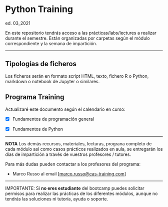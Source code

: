 # Python Training
ed. 03_2021

En este repositorio tendrás acceso a las prácticas/labs/lectures a realizar durante el semestre. Están organizadas por carpetas según el módulo correspondiente y la semana de impartición.

***

## Tipologías de ficheros

Los ficheros serán en formato script HTML, texto, fichero R o Python, markdown o notebook de Jupyter o similares.

## Programa Training

Actualizaré este documento según el calendario en curso:

- [X] Fundamentos de programación general
- [X] Fundamentos de Python


***

**NOTA**
Los demás recursos, materiales, lecturas, prograna completo de cada módulo así como casos prácticos realizados en aula, se entregarán los días de impartición a través de vuestros profesores / tutores.

Para más dudas pueden contactar a los profesores del programa:
- Marco Russo al email [marco.russo@cas-training.com]


* * *

IMPORTANTE: Si **no eres estudiante** del bootcamp puedes solicitar permisos para realizar las prácticas de los diferentes módulos, aunque no tendrás las soluciones ni tutoría, ayuda o soporte.
